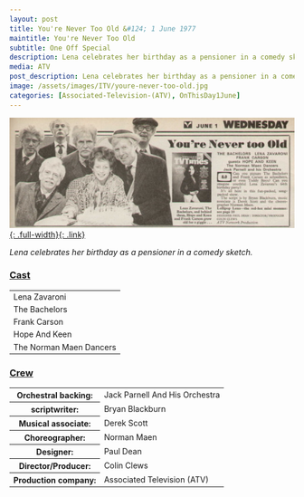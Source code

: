 ```yaml
---
layout: post
title: You're Never Too Old &#124; 1 June 1977
maintitle: You're Never Too Old
subtitle: One Off Special
description: Lena celebrates her birthday as a pensioner in a comedy sketch.
media: ATV
post_description: Lena celebrates her birthday as a pensioner in a comedy sketch.
image: /assets/images/ITV/youre-never-too-old.jpg
categories: [Associated-Television-(ATV), OnThisDay1June]
---
```


[![TVTimes](/assets/images/ITV/youre-never-too-old.jpg){: .full-width}{: .link}](/1977-05-28-TVTimes)

<cite>Lena celebrates her birthday as a pensioner in a comedy sketch.</cite>

### [Cast](#cast)

<table>
<tr><td>Lena Zavaroni</td></tr>
<tr><td>The Bachelors</td></tr>
<tr><td>Frank Carson</td></tr>
<tr><td>Hope And Keen</td></tr>
<tr><td>The Norman Maen Dancers</td></tr>
</table>

### [Crew](#crew)

<table>
<tr><th>Orchestral backing:</th><td>Jack Parnell And His Orchestra</td></tr>
<tr><th>scriptwriter:</th><td>Bryan Blackburn</td></tr>
<tr><th>Musical associate:</th><td>Derek Scott</td></tr>
<tr><th>Choreographer:</th><td>Norman Maen</td></tr>
<tr><th>Designer:</th><td>Paul Dean</td></tr>
<tr><th>Director/Producer:</th><td>Colin Clews</td></tr>
<tr><th>Production company:</th><td>Associated Television (ATV)</td></tr>
</table>

